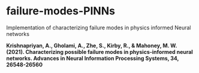 # failure-modes-PINNs
Implementation of characterizing failure modes in physics informed Neural networks


**Krishnapriyan, A., Gholami, A., Zhe, S., Kirby, R., & Mahoney, M. W. (2021). Characterizing possible failure modes in physics-informed neural networks. Advances in Neural Information Processing Systems, 34, 26548-26560**
